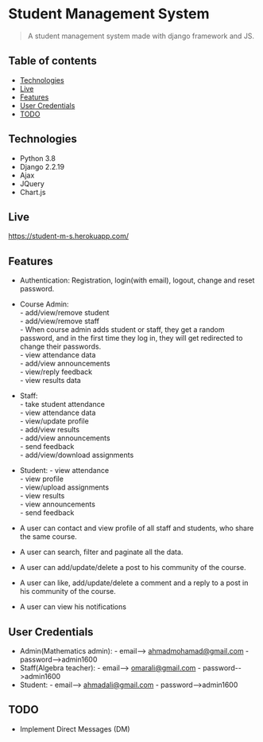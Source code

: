 # Student Management System
> A student management system made with django framework and JS.

## Table of contents
* [Technologies](#technologies)
* [Live](#live)
* [Features](#features)
* [User Credentials](#user-credentials)
* [TODO](#todo)

## Technologies
* Python 3.8
* Django 2.2.19
* Ajax
* JQuery
* Chart.js

## Live
https://student-m-s.herokuapp.com/

## Features
* Authentication: Registration, login(with email), logout, change and reset password.

* Course Admin:  
      - add/view/remove student  
      - add/view/remove staff  
      - When course admin adds student or staff, they get a random password, and in the first time they log in, they will get redirected to change their passwords.     
      - view attendance data  
      - add/view announcements  
      - view/reply feedback  
      - view results data  

* Staff:  
      - take student attendance  
      - view attendance data  
      - view/update profile  
      - add/view results  
      - add/view announcements  
      - send feedback  
      - add/view/download assignments  

* Student:
      - view attendance  
      - view profile  
      - view/upload assignments  
      - view results  
      - view announcements  
      - send feedback  

* A user can contact and view profile of all staff and students, who share the same course.
* A user can search, filter and paginate all the data.
* A user can add/update/delete a post to his community of the course.
* A user can like, add/update/delete a comment and a reply to a post in his community of the course.
* A user can view his notifications

## User Credentials
* Admin(Mathematics admin): - email--> ahmadmohamad@gmail.com  - password-->admin1600  
* Staff(Algebra teacher): - email--> omarali@gmail.com  - password-->admin1600  
* Student: - email--> ahmadali@gmail.com  - password-->admin1600

## TODO
* Implement Direct Messages (DM)
